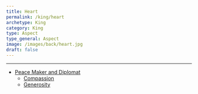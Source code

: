 ```yaml
---
title: Heart
permalink: /king/heart
archetype: King
category: King
type: Aspect
type_general: Aspect
image: /images/back/heart.jpg
draft: false
---
```


---
- [Peace Maker and Diplomat](/king/heart/peace_maker_and_diplomat)
  - [Compassion](/king/heart/peace_maker_and_diplomat/compassion)
  - [Generosity](/king/heart/peace_maker_and_diplomat/generosity)
